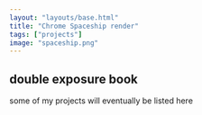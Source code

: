 ```yaml
---
layout: "layouts/base.html"
title: "Chrome Spaceship render"
tags: ["projects"]
image: "spaceship.png"
---
```


<h2>double exposure book</h2>
<p>some of my projects will eventually be listed here</p>
